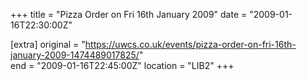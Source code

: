 +++
title = "Pizza Order on Fri 16th January 2009"
date = "2009-01-16T22:30:00Z"

[extra]
original = "https://uwcs.co.uk/events/pizza-order-on-fri-16th-january-2009-1474489017825/"    
end = "2009-01-16T22:45:00Z"
location = "LIB2"
+++



